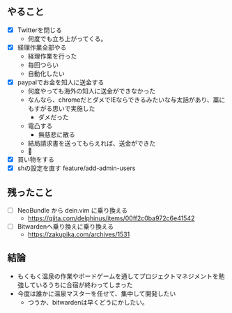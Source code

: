 ## やること
- [x] Twitterを閉じる
    - 何度でも立ち上がってくる。
- [x] 経理作業全部やる
    - 経理作業を行った
    - 毎回つらい
    - 自動化したい
- [x] paypalでお金を知人に送金する
    - 何度やっても海外の知人に送金ができなかった
    - なんなら、chromeだとダメでIEならできるみたいな与太話があり、藁にもすがる思いで実施した
        - ダメだった
    - 電凸する
        - 無慈悲に散る
    - 結局請求書を送ってもらえれば、送金ができた
    - :thinking:
- [x] 買い物をする
- [x] shの設定を直す
feature/add-admin-users
## 残ったこと
- [ ] NeoBundle から dein.vim に乗り換える
    - https://qiita.com/delphinus/items/00ff2c0ba972c6e41542
- [ ] Bitwardenへ乗り換えに乗り換える
    - https://zakupika.com/archives/1531

## 結論
- もくもく温泉の作業やボードゲームを通してプロジェクトマネジメントを勉強しているうちに合宿が終わってしまった
- 今度は誰かに温泉マスターを任せて、集中して開発したい
  - つうか、bitwardenは早くどうにかしたい。

